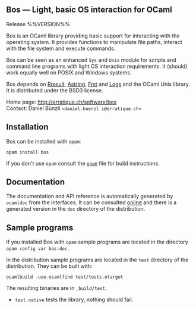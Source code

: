 Bos — Light, basic OS interaction for OCaml
-------------------------------------------------------------------------------
Release %%VERSION%%

Bos is an OCaml library providing basic support for interacting with
the operating system. It provides functions to manipulate file paths,
interact with the file system and execute commands.

Bos can be seen as an enhanced `Sys` and `Unix` module for scripts and
command line programs with light OS interaction requirements. It
(should) work equally well on POSIX and Windows systems.

Bos depends on [Rresult][1], [Astring][2], [Fmt][3] and [Logs][4] and the
OCaml Unix library. It is distributed under the BSD3 license.

[1]: http://erratique.ch/software/rresult
[2]: http://erratique.ch/software/astring
[3]: http://erratique.ch/software/fmt
[4]: http://erratique.ch/software/logs]

Home page: http://erratique.ch/software/bos  
Contact: Daniel Bünzli `<daniel.buenzl i@erratique.ch>`

## Installation

Bos can be installed with `opam`:

    opam install bos
    
If you don't use `opam` consult the [`opam`](opam) file for build
instructions.

## Documentation

The documentation and API reference is automatically generated by
`ocamldoc` from the interfaces. It can be consulted [online][5]
and there is a generated version in the `doc` directory of the
distribution.

[5]: http://erratique.ch/software/bos/doc/Bos


## Sample programs

If you installed Bos with `opam` sample programs are located in
the directory `opam config var bos:doc`.

In the distribution sample programs are located in the `test`
directory of the distribution. They can be built with:

    ocamlbuild -use-ocamlfind test/tests.otarget

The resulting binaries are in `_build/test`.

- `test.native` tests the library, nothing should fail.
